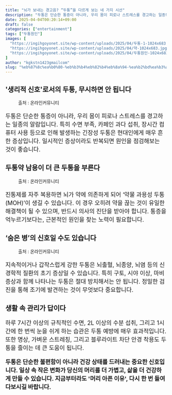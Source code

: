 ```yaml
---
title: "뇌가 보내는 경고음? “두통”을 다르게 보는 네 가지 시선"
description: "두통은 단순한 통증이 아니라, 우리 몸이 피로나 스트레스를 경고하는 일종의 알람입니다. 특히 수면 부족, 카페인 과다 섭취, 장시간 컴퓨터 사용 등으로 인해 발생하는 긴장성 두통은 현대인에게 매우 흔한 증상입니다. 일시적인 증상이라도 반복되면 원인을 점검해보는 것이 좋"
date: 2025-04-04T00:20:14+09:00
draft: false
categories: ["entertainment"]
tags: ["두통원인"]
images: [
  "https://ingihgoyonet.site/wp-content/uploads/2025/04/두통-1-1024x683.jpg"
  "https://ingihgoyonet.site/wp-content/uploads/2025/04/약-1024x683.jpg"
  "https://ingihgoyonet.site/wp-content/uploads/2025/04/두통원인-1024x683.jpg"
]
author: "kgkstn1423gmailcom"
slug: "%eb%87%8c%ea%b0%80-%eb%b3%b4%eb%82%b4%eb%8a%94-%ea%b2%bd%ea%b3%a0%ec%9d%8c-%eb%91%90%ed%86%b5%ec%9d%84-%eb%8b%a4%eb%a5%b4%ea%b2%8c-%eb%b3%b4%eb%8a%94-%eb%84%a4-%ea%b0%80%ec%a7%80"
---
```


<h2 ><strong>'생리적 신호'로서의 두통, 무시하면 안 됩니다</strong></h2> <figure ><img src="https://ingihgoyonet.site/wp-content/uploads/2025/04/두통-1-1024x683.jpg" alt="" style="aspect-ratio:16/9;object-fit:cover"/><figcaption >출처 : 온라인커뮤니티</figcaption></figure> <p style="font-size:18px">두통은 단순한 통증이 아니라, 우리 몸이 피로나 스트레스를 경고하는 일종의 알람입니다. 특히 수면 부족, 카페인 과다 섭취, 장시간 컴퓨터 사용 등으로 인해 발생하는 긴장성 두통은 현대인에게 매우 흔한 증상입니다. 일시적인 증상이라도 반복되면 원인을 점검해보는 것이 좋습니다.</p> <h2 >두통약 남용이 더 큰 두통을 부른다</h2> <figure ><img src="https://ingihgoyonet.site/wp-content/uploads/2025/04/약-1024x683.jpg" alt="" style="aspect-ratio:16/9;object-fit:cover"/><figcaption >출처 : 온라인커뮤니티</figcaption></figure> <p style="font-size:18px">진통제를 자주 복용하면 뇌가 약에 의존하게 되어 ‘약물 과용성 두통(MOH)’이 생길 수 있습니다. 이 경우 오히려 약을 끊는 것이 유일한 해결책이 될 수 있으며, 반드시 의사의 진단을 받아야 합니다. 통증을 억누르기보다는, 근본적인 원인을 찾는 노력이 필요합니다.</p> <h2 >‘숨은 병’의 신호일 수도 있습니다</h2> <figure ><img src="https://ingihgoyonet.site/wp-content/uploads/2025/04/두통원인-1024x683.jpg" alt="" style="aspect-ratio:16/9;object-fit:cover"/><figcaption >출처 : 온라인커뮤니티</figcaption></figure> <p style="font-size:18px">지속적이거나 갑작스럽게 강한 두통은 뇌출혈, 뇌종양, 뇌염 등의 신경학적 질환의 초기 증상일 수 있습니다. 특히 구토, 시야 이상, 마비 증상과 함께 나타나는 두통은 절대 방치해서는 안 됩니다. 정밀한 검진을 통해 조기에 발견하는 것이 무엇보다 중요합니다.</p> <h2 >생활 속 관리가 답이다</h2> <p style="font-size:18px">하루 7시간 이상의 규칙적인 수면, 2L 이상의 수분 섭취, 그리고 1시간에 한 번씩 눈을 쉬게 하는 습관은 두통 예방에 매우 효과적입니다. 또한 명상, 가벼운 스트레칭, 그리고 블루라이트 차단 안경 착용도 두통을 줄이는 데 큰 도움이 됩니다.</p> <p style="font-size:18px"><strong>두통은 단순한 불편함이 아니라 건강 상태를 드러내는 중요한 신호입니다. 일상 속 작은 변화가 당신의 머리를 더 가볍고, 삶을 더 건강하게 만들 수 있습니다. 지금부터라도 '머리 아픈 이유', 다시 한 번 들여다보시길 바랍니다.</strong></p>